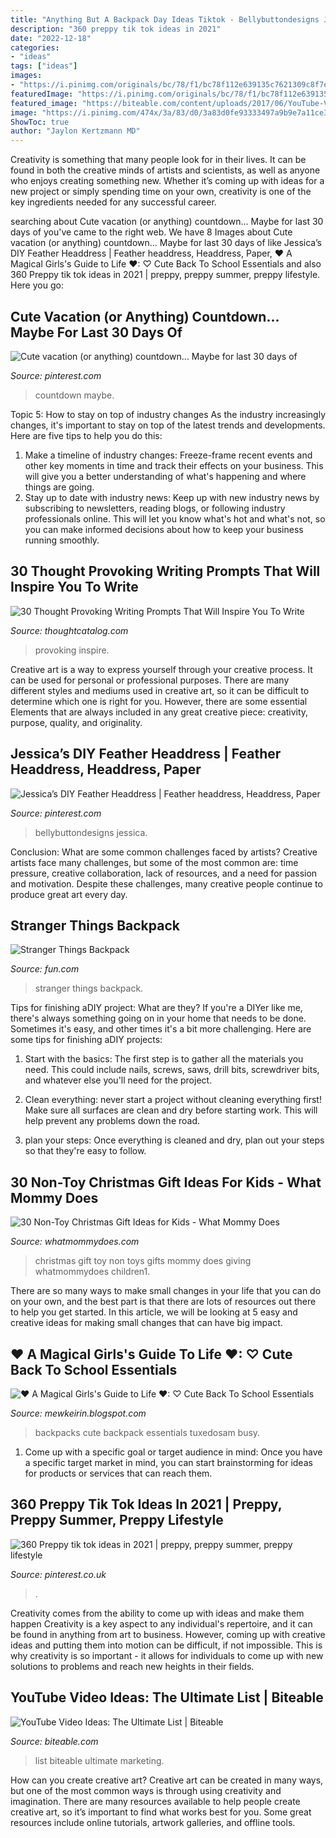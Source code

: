 ```yaml
---
title: "Anything But A Backpack Day Ideas Tiktok - Bellybuttondesigns Jessica"
description: "360 preppy tik tok ideas in 2021"
date: "2022-12-18"
categories:
- "ideas"
tags: ["ideas"]
images:
- "https://i.pinimg.com/originals/bc/78/f1/bc78f112e639135c7621309c8f7e0c88.jpg"
featuredImage: "https://i.pinimg.com/originals/bc/78/f1/bc78f112e639135c7621309c8f7e0c88.jpg"
featured_image: "https://biteable.com/content/uploads/2017/06/YouTube-Video-Ideas-small-720x560-c-default.jpg"
image: "https://i.pinimg.com/474x/3a/83/d0/3a83d0fe93333497a9b9e7a11ce3aa76.jpg"
ShowToc: true
author: "Jaylon Kertzmann MD"
---
```



Creativity is something that many people look for in their lives. It can be found in both the creative minds of artists and scientists, as well as anyone who enjoys creating something new. Whether it’s coming up with ideas for a new project or simply spending time on your own, creativity is one of the key ingredients needed for any successful career.

	

		
searching about Cute vacation (or anything) countdown... Maybe for last 30 days of you've came to the right web. We have 8 Images about Cute vacation (or anything) countdown... Maybe for last 30 days of like Jessica’s DIY Feather Headdress | Feather headdress, Headdress, Paper, ♥ A Magical Girls&#039;s Guide to Life ♥: ♡ Cute Back To School Essentials and also 360 Preppy tik tok ideas in 2021 | preppy, preppy summer, preppy lifestyle. Here you go:
		
    
## Cute Vacation (or Anything) Countdown... Maybe For Last 30 Days Of

<img loading=lazy src="https://i.pinimg.com/originals/06/ab/79/06ab7950a88d09acf1b33714af7665d5.jpg" onerror="this.onerror=null;this.src='https://tse3.mm.bing.net/th?id=OIP.T4slmbAv2GPvAO8s1I4KlgHaJ4&amp;pid=15.1';" alt="Cute vacation (or anything) countdown... Maybe for last 30 days of">

_Source: pinterest.com_

>countdown maybe. 

	

Topic 5: How to stay on top of industry changes
As the industry increasingly changes, it's important to stay on top of the latest trends and developments. Here are five tips to help you do this:
1. Make a timeline of industry changes: Freeze-frame recent events and other key moments in time and track their effects on your business. This will give you a better understanding of what's happening and where things are going.
2. Stay up to date with industry news: Keep up with new industry news by subscribing to newsletters, reading blogs, or following industry professionals online. This will let you know what's hot and what's not, so you can make informed decisions about how to keep your business running smoothly.

    
## 30 Thought Provoking Writing Prompts That Will Inspire You To Write

<img loading=lazy src="https://thoughtcatalog.com/wp-content/uploads/2016/07/img_4711.jpeg?resize=1024,1024&amp;quality=95&amp;strip=all&amp;crop=1" onerror="this.onerror=null;this.src='https://tse2.mm.bing.net/th?id=OIP.BqvcUG15MY86M8_75BeqJwHaHa&amp;pid=15.1';" alt="30 Thought Provoking Writing Prompts That Will Inspire You To Write">

_Source: thoughtcatalog.com_

>provoking inspire. 

	

Creative art is a way to express yourself through your creative process. It can be used for personal or professional purposes. There are many different styles and mediums used in creative art, so it can be difficult to determine which one is right for you. However, there are some essential Elements that are always included in any great creative piece: creativity, purpose, quality, and originality.

    
## Jessica’s DIY Feather Headdress | Feather Headdress, Headdress, Paper

<img loading=lazy src="https://i.pinimg.com/originals/bc/78/f1/bc78f112e639135c7621309c8f7e0c88.jpg" onerror="this.onerror=null;this.src='https://tse3.mm.bing.net/th?id=OIP.qzHGwWMyWtJDmj8lOYC_VwHaE8&amp;pid=15.1';" alt="Jessica’s DIY Feather Headdress | Feather headdress, Headdress, Paper">

_Source: pinterest.com_

>bellybuttondesigns jessica. 

	

Conclusion: What are some common challenges faced by artists?
Creative artists face many challenges, but some of the most common are: time pressure, creative collaboration, lack of resources, and a need for passion and motivation. Despite these challenges, many creative people continue to produce great art every day.

    
## Stranger Things Backpack

<img loading=lazy src="https://images.fun.com/products/47200/1-1/stranger-things-backpack.jpg" onerror="this.onerror=null;this.src='https://tse1.mm.bing.net/th?id=OIP.EnkDj71OfxyRPz-D_zAEmwHaKl&amp;pid=15.1';" alt="Stranger Things Backpack">

_Source: fun.com_

>stranger things backpack. 

	

Tips for finishing aDIY project: What are they?
If you're a DIYer like me, there's always something going on in your home that needs to be done. Sometimes it's easy, and other times it's a bit more challenging. Here are some tips for finishing aDIY projects:
1. Start with the basics: The first step is to gather all the materials you need. This could include nails, screws, saws, drill bits, screwdriver bits, and whatever else you'll need for the project.

2. Clean everything: never start a project without cleaning everything first! Make sure all surfaces are clean and dry before starting work. This will help prevent any problems down the road.

3. plan your steps: Once everything is cleaned and dry, plan out your steps so that they're easy to follow.

    
## 30 Non-Toy Christmas Gift Ideas For Kids - What Mommy Does

<img loading=lazy src="http://cdn2.whatmommydoes.com/wp-content/uploads/2014/11/non-toy-christmas-gift-ideas-for-children1-1024x685.jpg" onerror="this.onerror=null;this.src='https://tse1.mm.bing.net/th?id=OIP.6zzXRy4WLhezcA3Ym_hAqAHaE9&amp;pid=15.1';" alt="30 Non-Toy Christmas Gift Ideas for Kids - What Mommy Does">

_Source: whatmommydoes.com_

>christmas gift toy non toys gifts mommy does giving whatmommydoes children1. 

	

There are so many ways to make small changes in your life that you can do on your own, and the best part is that there are lots of resources out there to help you get started. In this article, we will be looking at 5 easy and creative ideas for making small changes that can have big impact.

    
## ♥ A Magical Girls&#039;s Guide To Life ♥: ♡ Cute Back To School Essentials

<img loading=lazy src="http://3.bp.blogspot.com/-7_05x6cD4IE/Ufqms8w0Y8I/AAAAAAAAACc/g8zZupW5kZg/s1600/45129-201301.a.zoom.jpg" onerror="this.onerror=null;this.src='https://tse1.mm.bing.net/th?id=OIP.85tVXZLVLJLRYniX_eRalQHaGY&amp;pid=15.1';" alt="♥ A Magical Girls&#039;s Guide to Life ♥: ♡ Cute Back To School Essentials">

_Source: mewkeirin.blogspot.com_

>backpacks cute backpack essentials tuxedosam busy. 

	

1. Come up with a specific goal or target audience in mind: Once you have a specific target market in mind, you can start brainstorming for ideas for products or services that can reach them.

    
## 360 Preppy Tik Tok Ideas In 2021 | Preppy, Preppy Summer, Preppy Lifestyle

<img loading=lazy src="https://i.pinimg.com/474x/3a/83/d0/3a83d0fe93333497a9b9e7a11ce3aa76.jpg" onerror="this.onerror=null;this.src='https://tse2.mm.bing.net/th?id=OIP.WYDfwDIYGSP3Tr9FxAAEGAAAAA&amp;pid=15.1';" alt="360 Preppy tik tok ideas in 2021 | preppy, preppy summer, preppy lifestyle">

_Source: pinterest.co.uk_

>. 

	

Creativity comes from the ability to come up with ideas and make them happen
Creativity is a key aspect to any individual's repertoire, and it can be found in anything from art to business. However, coming up with creative ideas and putting them into motion can be difficult, if not impossible. This is why creativity is so important - it allows for individuals to come up with new solutions to problems and reach new heights in their fields.

    
## YouTube Video Ideas: The Ultimate List | Biteable

<img loading=lazy src="https://biteable.com/content/uploads/2017/06/YouTube-Video-Ideas-small-720x560-c-default.jpg" onerror="this.onerror=null;this.src='https://tse3.mm.bing.net/th?id=OIP.StV7bsICmQbZsiWIUxxgjAHaFw&amp;pid=15.1';" alt="YouTube Video Ideas: The Ultimate List | Biteable">

_Source: biteable.com_

>list biteable ultimate marketing. 

	

How can you create creative art?
Creative art can be created in many ways, but one of the most common ways is through using creativity and imagination. There are many resources available to help people create creative art, so it’s important to find what works best for you. Some great resources include online tutorials, artwork galleries, and offline tools.

